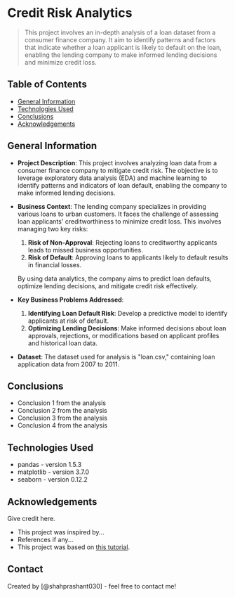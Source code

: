# Credit Risk Analytics
> This project involves an in-depth analysis of a loan dataset from a consumer finance company. It aim to identify patterns and factors that indicate whether a loan applicant is likely to default on the loan, enabling the lending company to make informed lending decisions and minimize credit loss.



## Table of Contents
* [General Information](#general-information)
* [Technologies Used](#technologies-used)
* [Conclusions](#conclusions)
* [Acknowledgements](#acknowledgements)

<!-- You can include any other section that is pertinent to your problem -->

## General Information
- **Project Description**: This project involves analyzing loan data from a consumer finance company to mitigate credit risk. The objective is to leverage exploratory data analysis (EDA) and machine learning to identify patterns and indicators of loan default, enabling the company to make informed lending decisions.

- **Business Context**: The lending company specializes in providing various loans to urban customers. It faces the challenge of assessing loan applicants' creditworthiness to minimize credit loss. This involves managing two key risks:
   1. **Risk of Non-Approval**: Rejecting loans to creditworthy applicants leads to missed business opportunities.
   2. **Risk of Default**: Approving loans to applicants likely to default results in financial losses.
   
   By using data analytics, the company aims to predict loan defaults, optimize lending decisions, and mitigate credit risk effectively.

- **Key Business Problems Addressed**:
   1. **Identifying Loan Default Risk**: Develop a predictive model to identify applicants at risk of default.
   2. **Optimizing Lending Decisions**: Make informed decisions about loan approvals, rejections, or modifications based on applicant profiles and historical loan data.

- **Dataset**: The dataset used for analysis is "loan.csv," containing loan application data from 2007 to 2011.


<!-- You don't have to answer all the questions - just the ones relevant to your project. -->

## Conclusions
- Conclusion 1 from the analysis
- Conclusion 2 from the analysis
- Conclusion 3 from the analysis
- Conclusion 4 from the analysis

<!-- You don't have to answer all the questions - just the ones relevant to your project. -->


## Technologies Used
- pandas - version 1.5.3
- matplotlib - version 3.7.0
- seaborn - version 0.12.2

<!-- As the libraries versions keep on changing, it is recommended to mention the version of library used in this project -->

## Acknowledgements
Give credit here.
- This project was inspired by...
- References if any...
- This project was based on [this tutorial](https://www.example.com).


## Contact
Created by [@shahprashant030] - feel free to contact me!


<!-- Optional -->
<!-- ## License -->
<!-- This project is open source and available under the [... License](). -->

<!-- You don't have to include all sections - just the one's relevant to your project -->